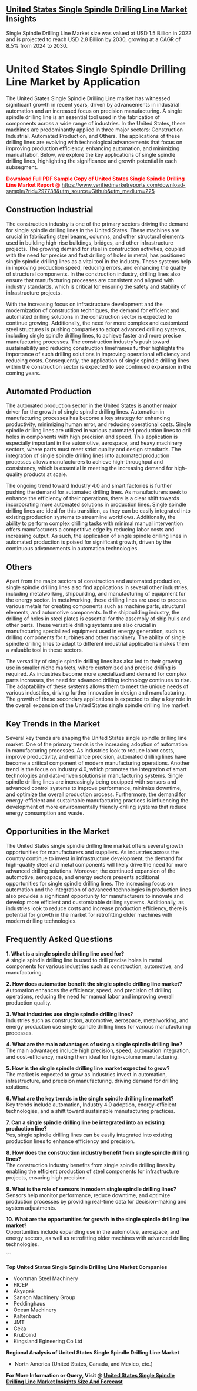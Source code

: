 <h2><a href="https://www.verifiedmarketreports.com/download-sample/?rid=297738&amp;utm_source=Github&amp;utm_medium=225" target="_blank">United States Single Spindle Drilling Line Market</a> Insights</h2><p>Single Spindle Drilling Line Market size was valued at USD 1.5 Billion in 2022 and is projected to reach USD 2.8 Billion by 2030, growing at a CAGR of 8.5% from 2024 to 2030.</p><p> <h1>United States Single Spindle Drilling Line Market by Application</h1> <p>The United States Single Spindle Drilling Line market has witnessed significant growth in recent years, driven by advancements in industrial automation and an increased focus on precision manufacturing. A single spindle drilling line is an essential tool used in the fabrication of components across a wide range of industries. In the United States, these machines are predominantly applied in three major sectors: Construction Industrial, Automated Production, and Others. The applications of these drilling lines are evolving with technological advancements that focus on improving production efficiency, enhancing automation, and minimizing manual labor. Below, we explore the key applications of single spindle drilling lines, highlighting the significance and growth potential in each subsegment.</p> <p><p><span class=""><span style="color: #ff0000;"><strong>Download Full PDF Sample Copy of United States Single Spindle Drilling Line Market Report</strong> @ </span><a href="https://www.verifiedmarketreports.com/download-sample/?rid=297738&amp;utm_source=Github&amp;utm_medium=225" target="_blank">https://www.verifiedmarketreports.com/download-sample/?rid=297738&amp;utm_source=Github&amp;utm_medium=225</a></span></p></p> <h2>Construction Industrial</h2> <p>The construction industry is one of the primary sectors driving the demand for single spindle drilling lines in the United States. These machines are crucial in fabricating steel beams, columns, and other structural elements used in building high-rise buildings, bridges, and other infrastructure projects. The growing demand for steel in construction activities, coupled with the need for precise and fast drilling of holes in metal, has positioned single spindle drilling lines as a vital tool in the industry. These systems help in improving production speed, reducing errors, and enhancing the quality of structural components. In the construction industry, drilling lines also ensure that manufacturing processes are consistent and aligned with industry standards, which is critical for ensuring the safety and stability of infrastructure projects.</p> <p>With the increasing focus on infrastructure development and the modernization of construction techniques, the demand for efficient and automated drilling solutions in the construction sector is expected to continue growing. Additionally, the need for more complex and customized steel structures is pushing companies to adopt advanced drilling systems, including single spindle drilling lines, to achieve faster and more precise manufacturing processes. The construction industry's push toward sustainability and reducing construction timeframes further highlights the importance of such drilling solutions in improving operational efficiency and reducing costs. Consequently, the application of single spindle drilling lines within the construction sector is expected to see continued expansion in the coming years.</p> <h2>Automated Production</h2> <p>The automated production sector in the United States is another major driver for the growth of single spindle drilling lines. Automation in manufacturing processes has become a key strategy for enhancing productivity, minimizing human error, and reducing operational costs. Single spindle drilling lines are utilized in various automated production lines to drill holes in components with high precision and speed. This application is especially important in the automotive, aerospace, and heavy machinery sectors, where parts must meet strict quality and design standards. The integration of single spindle drilling lines into automated production processes allows manufacturers to achieve high-throughput and consistency, which is essential in meeting the increasing demand for high-quality products at scale.</p> <p>The ongoing trend toward Industry 4.0 and smart factories is further pushing the demand for automated drilling lines. As manufacturers seek to enhance the efficiency of their operations, there is a clear shift towards incorporating more automated solutions in production lines. Single spindle drilling lines are ideal for this transition, as they can be easily integrated into existing production systems to streamline workflows. Additionally, the ability to perform complex drilling tasks with minimal manual intervention offers manufacturers a competitive edge by reducing labor costs and increasing output. As such, the application of single spindle drilling lines in automated production is poised for significant growth, driven by the continuous advancements in automation technologies.</p> <h2>Others</h2> <p>Apart from the major sectors of construction and automated production, single spindle drilling lines also find applications in several other industries, including metalworking, shipbuilding, and manufacturing of equipment for the energy sector. In metalworking, these drilling lines are used to process various metals for creating components such as machine parts, structural elements, and automotive components. In the shipbuilding industry, the drilling of holes in steel plates is essential for the assembly of ship hulls and other parts. These versatile drilling systems are also crucial in manufacturing specialized equipment used in energy generation, such as drilling components for turbines and other machinery. The ability of single spindle drilling lines to adapt to different industrial applications makes them a valuable tool in these sectors.</p> <p>The versatility of single spindle drilling lines has also led to their growing use in smaller niche markets, where customized and precise drilling is required. As industries become more specialized and demand for complex parts increases, the need for advanced drilling technology continues to rise. The adaptability of these systems allows them to meet the unique needs of various industries, driving further innovation in design and manufacturing. The growth of these secondary applications is expected to play a key role in the overall expansion of the United States single spindle drilling line market.</p> <h2>Key Trends in the Market</h2> <p>Several key trends are shaping the United States single spindle drilling line market. One of the primary trends is the increasing adoption of automation in manufacturing processes. As industries look to reduce labor costs, improve productivity, and enhance precision, automated drilling lines have become a critical component of modern manufacturing operations. Another trend is the focus on Industry 4.0, which promotes the integration of smart technologies and data-driven solutions in manufacturing systems. Single spindle drilling lines are increasingly being equipped with sensors and advanced control systems to improve performance, minimize downtime, and optimize the overall production process. Furthermore, the demand for energy-efficient and sustainable manufacturing practices is influencing the development of more environmentally friendly drilling systems that reduce energy consumption and waste.</p> <h2>Opportunities in the Market</h2> <p>The United States single spindle drilling line market offers several growth opportunities for manufacturers and suppliers. As industries across the country continue to invest in infrastructure development, the demand for high-quality steel and metal components will likely drive the need for more advanced drilling solutions. Moreover, the continued expansion of the automotive, aerospace, and energy sectors presents additional opportunities for single spindle drilling lines. The increasing focus on automation and the integration of advanced technologies in production lines also provides a significant opportunity for manufacturers to innovate and develop more efficient and customizable drilling systems. Additionally, as industries look to reduce costs and increase production efficiency, there is potential for growth in the market for retrofitting older machines with modern drilling technologies.</p> <h2>Frequently Asked Questions</h2> <p><b>1. What is a single spindle drilling line used for?</b><br> A single spindle drilling line is used to drill precise holes in metal components for various industries such as construction, automotive, and manufacturing.</p> <p><b>2. How does automation benefit the single spindle drilling line market?</b><br> Automation enhances the efficiency, speed, and precision of drilling operations, reducing the need for manual labor and improving overall production quality.</p> <p><b>3. What industries use single spindle drilling lines?</b><br> Industries such as construction, automotive, aerospace, metalworking, and energy production use single spindle drilling lines for various manufacturing processes.</p> <p><b>4. What are the main advantages of using a single spindle drilling line?</b><br> The main advantages include high precision, speed, automation integration, and cost-efficiency, making them ideal for high-volume manufacturing.</p> <p><b>5. How is the single spindle drilling line market expected to grow?</b><br> The market is expected to grow as industries invest in automation, infrastructure, and precision manufacturing, driving demand for drilling solutions.</p> <p><b>6. What are the key trends in the single spindle drilling line market?</b><br> Key trends include automation, Industry 4.0 adoption, energy-efficient technologies, and a shift toward sustainable manufacturing practices.</p> <p><b>7. Can a single spindle drilling line be integrated into an existing production line?</b><br> Yes, single spindle drilling lines can be easily integrated into existing production lines to enhance efficiency and precision.</p> <p><b>8. How does the construction industry benefit from single spindle drilling lines?</b><br> The construction industry benefits from single spindle drilling lines by enabling the efficient production of steel components for infrastructure projects, ensuring high precision.</p> <p><b>9. What is the role of sensors in modern single spindle drilling lines?</b><br> Sensors help monitor performance, reduce downtime, and optimize production processes by providing real-time data for decision-making and system adjustments.</p> <p><b>10. What are the opportunities for growth in the single spindle drilling line market?</b><br> Opportunities include expanding use in the automotive, aerospace, and energy sectors, as well as retrofitting older machines with advanced drilling technologies.</p> ```</p><p><strong>Top United States Single Spindle Drilling Line Market Companies</strong></p><div data-test-id=""><p><li>Voortman Steel Machinery</li><li> FICEP</li><li> Akyapak</li><li> Sanson Machinery Group</li><li> Peddinghaus</li><li> Ocean Machinery</li><li> Kaltenbach</li><li> JMT</li><li> Geka</li><li> KruDoind</li><li> Kingsland Egineering Co Ltd</li></p><div><strong>Regional Analysis of&nbsp;United States Single Spindle Drilling Line Market</strong></div><ul><li dir="ltr"><p dir="ltr">North America&nbsp;(United States, Canada, and Mexico, etc.)</p></li></ul><p><strong>For More Information or Query, Visit @&nbsp;</strong><strong><a href="https://www.verifiedmarketreports.com/product/single-spindle-drilling-line-market/?utm_source=Github&amp;utm_medium=225" target="_blank">United States Single Spindle Drilling Line Market Insights Size And Forecast</a></strong></p></div>
